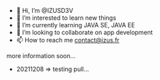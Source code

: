 - 👋 Hi, I’m @IZUSD3V
- 👀 I’m interested to learn new things 
- 🌱 I’m currently learning JAVA SE, JAVA EE
- 💞️ I’m looking to collaborate on app development
- 📫 How to reach me contact@izus.fr

more information soon...

- 20211208 => testing pull...

<!---
IZUSD3V/IZUSD3V is a ✨ special ✨ repository because its `README.md` (this file) appears on your GitHub profile.
You can click the Preview link to take a look at your changes.
--->
